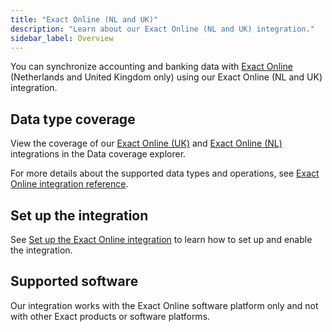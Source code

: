 ```yaml
---
title: "Exact Online (NL and UK)"
description: "Learn about our Exact Online (NL and UK) integration."
sidebar_label: Overview
---
```


You can synchronize accounting and banking data with <a className="external" href="https://www.exact.com/software/exact-online" target="_blank">Exact Online</a> (Netherlands and United Kingdom only) using our Exact Online (NL and UK) integration.

## Data type coverage

View the coverage of our <a className="external" href="https://knowledge.codat.io/supported-features/accounting?view=tab-by-integration&integrationKey=pbbf" target="_blank">Exact Online (UK)</a> and <a className="external" href="https://knowledge.codat.io/supported-features/accounting?view=tab-by-integration&integrationKey=qudb" target="_blank">Exact Online (NL)</a> integrations in the Data coverage explorer.

For more details about the supported data types and operations, see [Exact Online integration reference](/integrations/accounting/exact-online/exact-online-integration-reference).

## Set up the integration

See [Set up the Exact Online integration](/integrations/accounting/exact-online/accounting-exact-setup) to learn how to set up and enable the integration.

## Supported software

Our integration works with the Exact Online software platform only and not with other Exact products or software platforms.
